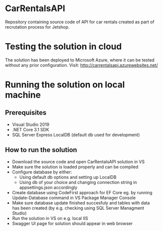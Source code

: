 # CarRentalsAPI

Repository containing source code of API for car rentals created as part of recrutation process for Jetshop.

# Testing the solution in cloud
The solution has been deployed to Microsoft Azure, where it can be tested without any prior configuration. Visit: 
http://carrentalsapi.azurewebsites.net/

# Running the solution on local machine
## Prerequisites
* Visual Studio 2019
* .NET Core 3.1 SDK
* SQL Server Express LocalDB (default db used for development)

## How to run the solution
* Download the source code and open CarRentalsAPI solution in VS
* Make sure the solution is loaded properly and can be compiled
* Configure database by either:
  * Using default db options and setting up LocalDB
  * Using db of your choice and changing connection string in appsettings.json accordingly
* Create database using CodeFirst approach for EF Core eg. by running Update-Database command in VS Package Manager Console
* Make sure database update finished succesfuly and tables with data has been created (by e.g. checking using SQL Server Managment Studio)
* Run the solution in VS on e.g. local IIS
* Swagger UI page for solution should appear in web browser

